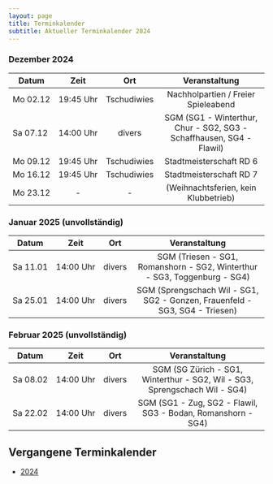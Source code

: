 ```yaml
---
layout: page
title: Terminkalender
subtitle: Aktueller Terminkalender 2024
---
```


### Dezember 2024

| Datum                 |          Zeit          |     Ort     |                            Veranstaltung                             |
|-----------------------|:----------------------:|:-----------:|:--------------------------------------------------------------------:|
| <nobr>Mo 02.12</nobr> | <nobr>19:45 Uhr</nobr> | Tschudiwies |                 Nachholpartien / Freier Spieleabend                  |
| <nobr>Sa 07.12</nobr> | <nobr>14:00 Uhr</nobr> |   divers    | SGM (SG1 - Winterthur, Chur - SG2, SG3 - Schaffhausen, SG4 - Flawil) |
| <nobr>Mo 09.12</nobr> | <nobr>19:45 Uhr</nobr> | Tschudiwies |                       Stadtmeisterschaft RD 6                        |
| <nobr>Mo 16.12</nobr> | <nobr>19:45 Uhr</nobr> | Tschudiwies |                       Stadtmeisterschaft RD 7                        |
| <nobr>Mo 23.12</nobr> |           -            |      -      |                 (Weihnachtsferien, kein Klubbetrieb)                 |

### Januar 2025 (unvollständig)

| Datum                 |          Zeit          |  Ort   |                                Veranstaltung                                |
|-----------------------|:----------------------:|:------:|:---------------------------------------------------------------------------:|
| <nobr>Sa 11.01</nobr> | <nobr>14:00 Uhr</nobr> | divers |  SGM (Triesen - SG1, Romanshorn - SG2, Winterthur - SG3, Toggenburg - SG4)  |
| <nobr>Sa 25.01</nobr> | <nobr>14:00 Uhr</nobr> | divers | SGM (Sprengschach Wil - SG1, SG2 - Gonzen, Frauenfeld - SG3, SG4 - Triesen) |

### Februar 2025 (unvollständig)

| Datum                 |          Zeit          |  Ort   |                               Veranstaltung                                |
|-----------------------|:----------------------:|:------:|:--------------------------------------------------------------------------:|
| <nobr>Sa 08.02</nobr> | <nobr>14:00 Uhr</nobr> | divers | SGM (SG Zürich - SG1, Winterthur - SG2, Wil - SG3, Sprengschach Wil - SG4) |
| <nobr>Sa 22.02</nobr> | <nobr>14:00 Uhr</nobr> | divers |        SGM (SG1 - Zug, SG2 - Flawil, SG3 - Bodan, Romanshorn - SG4)        |

## Vergangene Terminkalender

- [2024](/terminkalender/2024)
